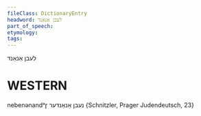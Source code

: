 ```yaml
---
fileClass: DictionaryEntry
headword: לעבן אַנאַנד
part_of_speech: 
etymology: 
tags: 
---
```

לעבן אַנאַנד

WESTERN
========

nebenənandᵃr̥ נעבן אַנאַנדער {Schnitzler, Prager Judendeutsch, 23}